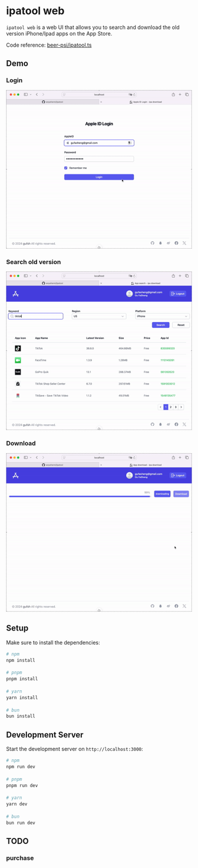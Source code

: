 # ipatool web

`ipatool web` is a web UI that allows you to search and download the old version iPhone/Ipad apps on the App Store.

Code reference: [beer-psi/ipatool.ts](https://github.com/beer-psi/ipatool.ts)

## Demo

### Login
![Login](img/demo1.gif)

### Search old version
![Search](img/demo2.gif)

### Download
![Download](img/demo3.gif)

## Setup

Make sure to install the dependencies:

```bash
# npm
npm install

# pnpm
pnpm install

# yarn
yarn install

# bun
bun install
```

## Development Server

Start the development server on `http://localhost:3000`:

```bash
# npm
npm run dev

# pnpm
pnpm run dev

# yarn
yarn dev

# bun
bun run dev
```

## TODO

### purchase
